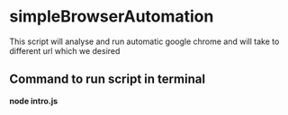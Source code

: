 ﻿# simpleBrowserAutomation

This script will analyse and run automatic google chrome and will take to different url
which we desired

## Command to run script in terminal
 **node intro.js**<br>

